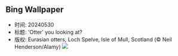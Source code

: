 ## Bing Wallpaper
- 时间: 20240530
- 标题: 'Otter' you looking at?
- 版权: Eurasian otters, Loch Spelve, Isle of Mull, Scotland (© Neil Henderson/Alamy)
![](https://cn.bing.com/th?id=OHR.MullOtter_EN-US5451978021_UHD.jpg&rf=LaDigue_UHD.jpg&pid=hp&w=3840&h=2160&rs=1&c=4)
